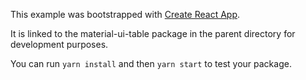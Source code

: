 This example was bootstrapped with [Create React App](https://github.com/facebook/create-react-app).

It is linked to the material-ui-table package in the parent directory for development purposes.

You can run `yarn install` and then `yarn start` to test your package.
